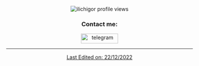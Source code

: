 <p align="center">
  <img src="https://komarev.com/ghpvc/?username=ilichigor" alt="ilichigor profile views"/>
</p>

<h3 align="center">Contact me:</h3>
<div align="center">        
<p align="center"> 
  <a href="https://t.me/ilich_i" target="_blank"> 
    <img alt="telegram" src="https://img.shields.io/badge/Telegram-2CA5E0?style=for-the-badge&logo=telegram&logoColor=white" alt="css3" width="100" height="27"/> 
</p>

  ------

Last Edited on: 22/12/2022
